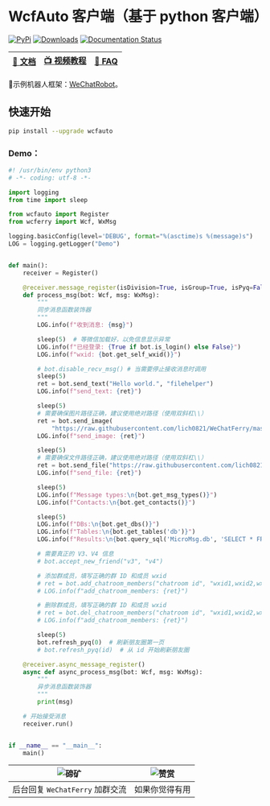 # WcfAuto 客户端（基于 python 客户端）
[![PyPi](https://img.shields.io/pypi/v/wcferry.svg)](https://pypi.python.org/pypi/wcferry) [![Downloads](https://static.pepy.tech/badge/wcferry)](https://pypi.python.org/pypi/wcferry) [![Documentation Status](https://readthedocs.org/projects/wechatferry/badge/?version=latest)](https://wechatferry.readthedocs.io/zh/latest/?badge=latest)

|[📖 文档](https://wechatferry.readthedocs.io/)|[📺 视频教程](https://mp.weixin.qq.com/s/APdjGyZ2hllXxyG_sNCfXQ)|[🙋 FAQ](https://mp.weixin.qq.com/s/vAGpn1C9stI8Xzt1hUJhLA)|
|:-:|:-:|:-:|

🤖示例机器人框架：[WeChatRobot](https://github.com/lich0821/WeChatRobot)。

## 快速开始
```sh
pip install --upgrade wcfauto
```

### Demo：
```py
#! /usr/bin/env python3
# -*- coding: utf-8 -*-

import logging
from time import sleep

from wcfauto import Register
from wcferry import Wcf, WxMsg

logging.basicConfig(level='DEBUG', format="%(asctime)s %(message)s")
LOG = logging.getLogger("Demo")


def main():
    receiver = Register()

    @receiver.message_register(isDivision=True, isGroup=True, isPyq=False)
    def process_msg(bot: Wcf, msg: WxMsg):
        """
        同步消息函数装饰器
        """
        LOG.info(f"收到消息: {msg}")

        sleep(5)  # 等微信加载好，以免信息显示异常
        LOG.info(f"已经登录: {True if bot.is_login() else False}")
        LOG.info(f"wxid: {bot.get_self_wxid()}")

        # bot.disable_recv_msg() # 当需要停止接收消息时调用
        sleep(5)
        ret = bot.send_text("Hello world.", "filehelper")
        LOG.info(f"send_text: {ret}")

        sleep(5)
        # 需要确保图片路径正确，建议使用绝对路径（使用双斜杠\\）
        ret = bot.send_image(
            "https://raw.githubusercontent.com/lich0821/WeChatFerry/master/assets/QR.jpeg", "filehelper")
        LOG.info(f"send_image: {ret}")

        sleep(5)
        # 需要确保文件路径正确，建议使用绝对路径（使用双斜杠\\）
        ret = bot.send_file("https://raw.githubusercontent.com/lich0821/WeChatFerry/master/README.MD", "filehelper")
        LOG.info(f"send_file: {ret}")

        sleep(5)
        LOG.info(f"Message types:\n{bot.get_msg_types()}")
        LOG.info(f"Contacts:\n{bot.get_contacts()}")

        sleep(5)
        LOG.info(f"DBs:\n{bot.get_dbs()}")
        LOG.info(f"Tables:\n{bot.get_tables('db')}")
        LOG.info(f"Results:\n{bot.query_sql('MicroMsg.db', 'SELECT * FROM Contact LIMIT 1;')}")

        # 需要真正的 V3、V4 信息
        # bot.accept_new_friend("v3", "v4")

        # 添加群成员，填写正确的群 ID 和成员 wxid
        # ret = bot.add_chatroom_members("chatroom id", "wxid1,wxid2,wxid3,...")
        # LOG.info(f"add_chatroom_members: {ret}")

        # 删除群成员，填写正确的群 ID 和成员 wxid
        # ret = bot.del_chatroom_members("chatroom id", "wxid1,wxid2,wxid3,...")
        # LOG.info(f"add_chatroom_members: {ret}")

        sleep(5)
        bot.refresh_pyq(0)  # 刷新朋友圈第一页
        # bot.refresh_pyq(id)  # 从 id 开始刷新朋友圈

    @receiver.async_message_register()
    async def async_process_msg(bot: Wcf, msg: WxMsg):
        """
        异步消息函数装饰器
        """
        print(msg)

    # 开始接受消息
    receiver.run()


if __name__ == "__main__":
    main()

```

|![碲矿](https://raw.githubusercontent.com/lich0821/WeChatFerry/master/assets/TEQuant.jpg)|![赞赏](https://raw.githubusercontent.com/lich0821/WeChatFerry/master/assets/QR.jpeg)|
|:-:|:-:|
|后台回复 `WeChatFerry` 加群交流|如果你觉得有用|
